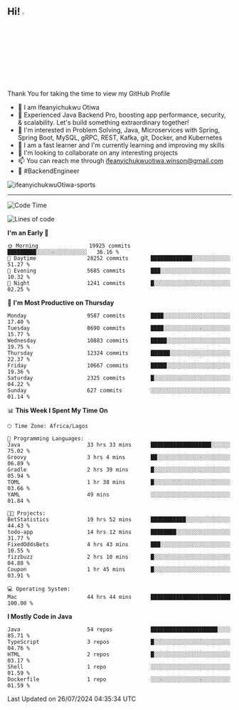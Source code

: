 <!-- BLOG-POST-LIST:START --><!-- BLOG-POST-LIST:END -->

## Hi! <img src="https://media.giphy.com/media/hvRJCLFzcasrR4ia7z/giphy.gif" width="4%"> 

Thank You for taking the time to view my GitHub Profile

- 👋 I am Ifeanyichukwu Otiwa
- 🚀 Experienced Java Backend Pro, boosting app performance, security, & scalability. Let's build something extraordinary together!
- 👀 I'm interested in Problem Solving, Java, Microservices with Spring, Spring Boot, MySQL, gRPC, REST, Kafka, git, Docker, and Kubernetes
- 🌱 I am a fast learner and I'm currently learning and improving my skills
- 💞️ I'm looking to collaborate on any interesting projects
- 📫 You can reach me through ifeanyichukwuotiwa.winson@gmail.com
- 🚀 #BackendEngineer

<p align="left" marginTop="10px"> <img src="https://komarev.com/ghpvc/?username=ifeanyichukwuOtiwa-sports&label=Profile%20views&color=0e75b6&style=for-the-badge" alt="ifeanyichukwuOtiwa-sports" /> </p>

***

<!--START_SECTION:waka-->
![Code Time](http://img.shields.io/badge/Code%20Time-2%2C694%20hrs-blue)

![Lines of code](https://img.shields.io/badge/From%20Hello%20World%20I%27ve%20Written-13.5%20million%20lines%20of%20code-blue)

**I'm an Early 🐤** 

```text
🌞 Morning                19925 commits       █████████░░░░░░░░░░░░░░░░   36.16 % 
🌆 Daytime                28252 commits       █████████████░░░░░░░░░░░░   51.27 % 
🌃 Evening                5685 commits        ███░░░░░░░░░░░░░░░░░░░░░░   10.32 % 
🌙 Night                  1241 commits        █░░░░░░░░░░░░░░░░░░░░░░░░   02.25 % 
```
📅 **I'm Most Productive on Thursday** 

```text
Monday                   9587 commits        ████░░░░░░░░░░░░░░░░░░░░░   17.40 % 
Tuesday                  8690 commits        ████░░░░░░░░░░░░░░░░░░░░░   15.77 % 
Wednesday                10883 commits       █████░░░░░░░░░░░░░░░░░░░░   19.75 % 
Thursday                 12324 commits       ██████░░░░░░░░░░░░░░░░░░░   22.37 % 
Friday                   10667 commits       █████░░░░░░░░░░░░░░░░░░░░   19.36 % 
Saturday                 2325 commits        █░░░░░░░░░░░░░░░░░░░░░░░░   04.22 % 
Sunday                   627 commits         ░░░░░░░░░░░░░░░░░░░░░░░░░   01.14 % 
```


📊 **This Week I Spent My Time On** 

```text
🕑︎ Time Zone: Africa/Lagos

💬 Programming Languages: 
Java                     33 hrs 33 mins      ███████████████████░░░░░░   75.02 % 
Groovy                   3 hrs 4 mins        ██░░░░░░░░░░░░░░░░░░░░░░░   06.89 % 
Gradle                   2 hrs 39 mins       █░░░░░░░░░░░░░░░░░░░░░░░░   05.94 % 
TOML                     1 hr 38 mins        █░░░░░░░░░░░░░░░░░░░░░░░░   03.66 % 
YAML                     49 mins             ░░░░░░░░░░░░░░░░░░░░░░░░░   01.84 % 

🐱‍💻 Projects: 
BetStatistics            19 hrs 52 mins      ███████████░░░░░░░░░░░░░░   44.43 % 
todo-app                 14 hrs 12 mins      ████████░░░░░░░░░░░░░░░░░   31.77 % 
FixedOddsBets            4 hrs 43 mins       ███░░░░░░░░░░░░░░░░░░░░░░   10.55 % 
fizzbuzz                 2 hrs 10 mins       █░░░░░░░░░░░░░░░░░░░░░░░░   04.88 % 
Coupon                   1 hr 45 mins        █░░░░░░░░░░░░░░░░░░░░░░░░   03.91 % 

💻 Operating System: 
Mac                      44 hrs 44 mins      █████████████████████████   100.00 % 
```

**I Mostly Code in Java** 

```text
Java                     54 repos            █████████████████████░░░░   85.71 % 
TypeScript               3 repos             █░░░░░░░░░░░░░░░░░░░░░░░░   04.76 % 
HTML                     2 repos             █░░░░░░░░░░░░░░░░░░░░░░░░   03.17 % 
Shell                    1 repo              ░░░░░░░░░░░░░░░░░░░░░░░░░   01.59 % 
Dockerfile               1 repo              ░░░░░░░░░░░░░░░░░░░░░░░░░   01.59 % 
```




 Last Updated on 26/07/2024 04:35:34 UTC
<!--END_SECTION:waka-->

<!--
<p align="center">
![trophy](https://github-profile-trophy.vercel.app/?username=ifeanyichukwuOtiwa-sports&theme=onedark) (https://github.com/ryo-ma/github-profile-trophy)
</p>
-->

<!---
ifeanyi-otiwa/ifeanyi-otiwa is a ✨ special ✨ repository because its `README.md` (this file) appears on your GitHub profile.
You can click the Preview link to take a look at your changes.
--->
